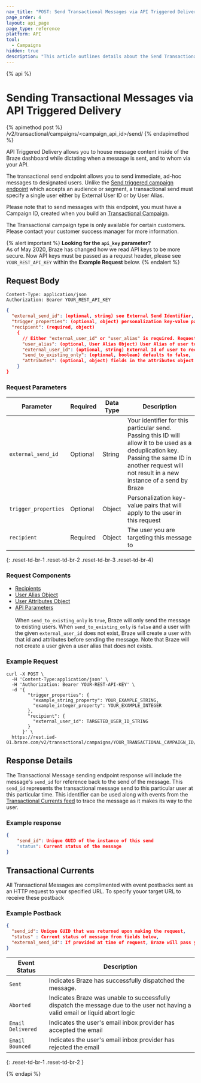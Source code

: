 ```yaml
---
nav_title: "POST: Send Transactional Messages via API Triggered Delivery"
page_order: 4
layout: api_page
page_type: reference
platform: API
tool:
  - Campaigns
hidden: true
description: "This article outlines details about the Send Transactional Messages via API Triggered Delivery Braze endpoint."
---
```

{% api %}
# Sending Transactional Messages via API Triggered Delivery
{% apimethod post %}
/v2/transactional/campaigns/<campaign_api_id>/send/
{% endapimethod %}

API Triggered Delivery allows you to house message content inside of the Braze dashboard while dictating when a message is sent, and to whom via your API.

The transactional send endpoint allows you to send immediate, ad-hoc messages to designated users. Unlike the [Send triggered campaign endpoint]({{site.baseurl}}/api/endpoints/messaging/send_messages/post_send_triggered_campaigns/) which accepts an audience or segment, a transactional send must specify a single user either by External User ID or by User Alias.

Please note that to send messages with this endpoint, you must have a Campaign ID, created when you build an [Transactional Campaign]({{site.baseurl}}/api/api_campaigns/transactional).

The Transactional campaign type is only available for certain customers. Please contact your customer success manager for more information. 

{% alert important %}
__Looking for the `api_key` parameter?__<br>As of May 2020, Braze has changed how we read API keys to be more secure. Now API keys must be passed as a request header, please see `YOUR_REST_API_KEY` within the __Example Request__ below.
{% endalert %}

## Request Body

```
Content-Type: application/json
Authorization: Bearer YOUR_REST_API_KEY
```

```json
{
  "external_send_id": (optional, string) see External Send Identifier,
  "trigger_properties": (optional, object) personalization key-value pairs that will apply to the user in this request,
  "recipient": (required, object)
    {
      // Either "external_user_id" or "user_alias" is required. Requests must specify only one.
      "user_alias": (optional, User Alias Object) User Alias of user to receive message,
      "external_user_id": (optional, string) External Id of user to receive message,
      "send_to_existing_only": (optional, boolean) defaults to false,
      "attributes": (optional, object) fields in the attributes object will create or update an attribute of that name with the given value on the specified user profile before the message is sent and existing values will be overwritten
    }
}
```

### Request Parameters

| Parameter | Required | Data Type | Description |
| --------- | ---------| --------- | ----------- |
|`external_send_id`| Optional | String | Your identifier for this particular send. Passing this ID will allow it to be used as a deduplication key. Passing the same ID in another request will not result in a new instance of a send by Braze  |
|`trigger_properties`|Optional|Object|Personalization key-value pairs that will apply to the user in this request|
|`recipient`|Required|Object|The user you are targeting this message to|
{: .reset-td-br-1 .reset-td-br-2 .reset-td-br-3  .reset-td-br-4}

### Request Components
- [Recipients]({{site.baseurl}}/api/objects_filters/recipient_object/)
- [User Alias Object]({{site.baseurl}}/api/objects_filters/user_alias_object/)
- [User Attributes Object]({{site.baseurl}}/api/objects_filters/user_attributes_object/)
- [API Parameters]({{site.baseurl}}/api/parameters)
<br><br>
When `send_to_existing_only` is `true`, Braze will only send the message to existing users. When `send_to_existing_only` is `false` and a user with the given `external_user_id` does not exist, Braze will create a user with that id and attributes before sending the message. Note that Braze will not create a user given a user alias that does not exists.

### Example Request
```
curl -X POST \
  -H 'Content-Type:application/json' \
  -H 'Authorization: Bearer YOUR-REST-API-KEY' \
  -d '{
        "trigger_properties": {
          "example_string_property": YOUR_EXAMPLE_STRING,
          "example_integer_property": YOUR_EXAMPLE_INTEGER
        },
        "recipient": {
          "external_user_id": TARGETED_USER_ID_STRING
        }
      }' \
  https://rest.iad-01.braze.com/v2/transactional/campaigns/YOUR_TRANSACTIONAL_CAMPAIGN_ID/send
```

## Response Details
The Transactional Message sending endpoint response will include the message's `send_id` for reference back to the send of the message. This `send_id` represents the transactional message send to this particular user at this particular time. This identifier can be used along with events from the [Transactional Currents feed]({{site.baseurl}}/api/endpoints/messaging/send_messages/post_send_transactional_message/#transactional-currents) to trace the message as it makes its way to the user.

### Example response
```json
{
    "send_id": Unique GUID of the instance of this send
    "status": Current status of the message
}
```


## Transactional Currents
All Transactional Messages are complimented with event postbacks sent as an HTTP request to your specified URL. To specify youor target URL to receive these postback

### Example Postback

```json
{
  "send_id": Unique GUID that was returned upon making the request,
  "status" : Current status of message from fields below,
  "external_send_id": If provided at time of request, Braze will pass your identifier for this instance of a send for all postbacks
}
```
| Event Status | Description |
| --------- | ----------- |
|`Sent`| Indicates Braze has successfully dispatched the message. |
|`Aborted`|Indicates Braze was unable to successfully dispatch the message due to the user not having a valid email or liquid abort logic|
|`Email Delivered`|Indicates the user's email inbox provider has accepted the email |
|`Email Bounced`|Indicates the user's email inbox provider has rejected the email |
{: .reset-td-br-1 .reset-td-br-2 }

{% endapi %}

[41]: https://dashboard-01.braze.com/app_settings/developer_console/activitylog/
[42]: {{site.baseurl}}/api/parameters/#broadcast
